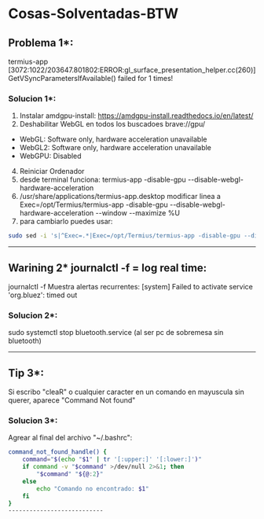 # Cosas-Solventadas-BTW


## Problema 1*: 
termius-app 
[3072:1022/203647.801802:ERROR:gl_surface_presentation_helper.cc(260)] GetVSyncParametersIfAvailable() failed for 1 times!

### Solucion 1*:
1. Instalar amdgpu-install: https://amdgpu-install.readthedocs.io/en/latest/
3. Deshabilitar WebGL en todos los buscadoes brave://gpu/
*   WebGL: Software only, hardware acceleration unavailable
*   WebGL2: Software only, hardware acceleration unavailable
*   WebGPU: Disabled
4. Reiniciar Ordenador
5. desde terminal funciona: termius-app -disable-gpu --disable-webgl-hardware-acceleration
6. /usr/share/applications/termius-app.desktop modificar linea a Exec=/opt/Termius/termius-app -disable-gpu --disable-webgl-hardware-acceleration --window --maximize %U
7. para cambiarlo puedes usar:
```bash
sudo sed -i 's|^Exec=.*|Exec=/opt/Termius/termius-app -disable-gpu --disable-webgl-hardware-acceleration --window --maximize %U|' /usr/share/applications/termius-app.desktop
```

---------------------------
## Warining 2* journalctl -f  = log real time:
journalctl -f  Muestra alertas recurrentes: [system] Failed to activate service 'org.bluez': timed out 
### Solucion 2*:
sudo systemctl stop bluetooth.service (al ser pc de sobremesa sin bluetooth)

---------------------------
## Tip 3*: 
Si escribo "cleaR" o cualquier caracter en un comando en mayuscula sin querer, aparece "Command Not found"
### Solucion 3*:

Agrear al final del archivo "~/.bashrc": 
```bash
command_not_found_handle() {
    command="$(echo "$1" | tr '[:upper:]' '[:lower:]')"
    if command -v "$command" >/dev/null 2>&1; then
        "$command" "${@:2}"
    else
        echo "Comando no encontrado: $1"
    fi
}
---------------------------
